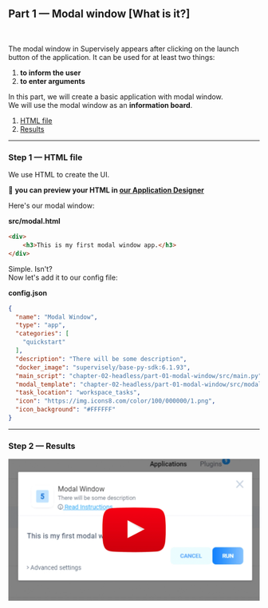 
<div align="left" markdown>

## **Part 1 — Modal window [What is it?]**  
<br/>
</div>  

The modal window in Supervisely appears after clicking on the launch button of the application.
It can be used for at least two things:

1. **to inform the user**
2. **to enter arguments**

In this part, we will create a basic application with modal window.  
We will use the modal window as an **information board**.


1. <a href="#step-1--html-file">HTML file</a>
2. <a href="#step-2--results">Results</a>


---
### Step 1 — HTML file

We use HTML to create the UI.

📝 **you can preview your HTML in [our Application Designer](https://app.supervise.ly/apps/designer)**

Here's our modal window:


**src/modal.html**  
```HTML
<div>
    <h3>This is my first modal window app.</h3>
</div>
```

Simple. Isn't?  
Now let's add it to our config file:


**config.json**  
```json
{
  "name": "Modal Window",
  "type": "app",
  "categories": [
    "quickstart"
  ],
  "description": "There will be some description",
  "docker_image": "supervisely/base-py-sdk:6.1.93",
  "main_script": "chapter-02-headless/part-01-modal-window/src/main.py",
  "modal_template": "chapter-02-headless/part-01-modal-window/src/modal.html",
  "task_location": "workspace_tasks",
  "icon": "https://img.icons8.com/color/100/000000/1.png",
  "icon_background": "#FFFFFF"
}

```

---
### Step 2 — Results



<a data-key="sly-embeded-video-link" href="https://youtu.be/yHV4pUhO1DQ" data-video-code="yHV4pUhO1DQ">
    <img src="https://github.com/supervisely-ecosystem/how-to-create-app/blob/master/chapter-02-modal-window/part-05-modal-window/media/video-preview.png" alt="SLY_EMBEDED_VIDEO_LINK"  style="max-width:100%;">
</a>


